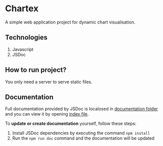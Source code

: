 # Chartex

A simple web application project for dynamic chart visualisation.

## Technologies

1. Javascript
2. JSDoc

## How to run project?

You only need a server to serve static files.

## Documentation

Full documentation provided by JSDoc is localosed in [documentation folder](/docs/) and you can view it by opening [index file](/docs/index.html).

To **update or create documentation** yourself, follow these steps:

1. Install JSDoc dependencies by executing the command `npm install`
2. Run the `npm run doc` command and the documentation will be updated
